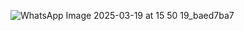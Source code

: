 ![WhatsApp Image 2025-03-19 at 15 50 19_baed7ba7](https://github.com/user-attachments/assets/f4c61f8a-b732-4394-8a02-4640152284ef)
